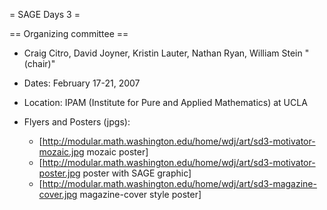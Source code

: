 = SAGE Days 3 =

== Organizing committee ==
 *  Craig Citro, David Joyner, Kristin Lauter, Nathan Ryan, William Stein "(chair)"

 * Dates: February 17-21, 2007
 * Location: IPAM (Institute for Pure and Applied Mathematics) at UCLA
 * Flyers and Posters (jpgs): 
   * [http://modular.math.washington.edu/home/wdj/art/sd3-motivator-mozaic.jpg mozaic poster] 
   * [http://modular.math.washington.edu/home/wdj/art/sd3-motivator-poster.jpg poster with SAGE graphic]
   * [http://modular.math.washington.edu/home/wdj/art/sd3-magazine-cover.jpg magazine-cover style poster]

